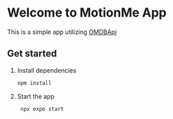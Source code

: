 # Welcome to MotionMe App

This is a simple app utilizing [OMDBApi](https://www.omdbapi.com/)
## Get started

1. Install dependencies
   ```bash
   npm install
   ```

2. Start the app
   ```bash
    npx expo start
   ```

